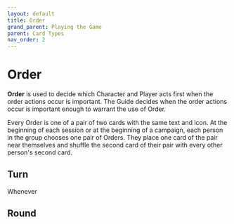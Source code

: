 ```yaml
---
layout: default
title: Order
grand_parent: Playing the Game
parent: Card Types
nav_order: 2
---
```



# Order

**Order** is used to decide which Character and Player acts first when the order actions occur is important. The Guide decides when the order actions occur is important enough to warrant the use of Order. 

Every Order is one of a pair of two cards with the same text and icon. At the beginning of each session or at the beginning of a campaign, each person in the group chooses one pair of Orders. They place one card of the pair near themselves and shuffle the second card of their pair with every other person's second card. 

## Turn

Whenever

## Round